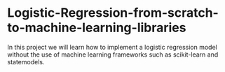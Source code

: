 # Logistic-Regression-from-scratch-to-machine-learning-libraries
In this project we will learn how to implement a logistic regression model without the use of machine learning frameworks such as scikit-learn and statemodels.
